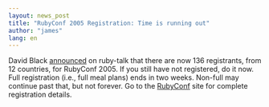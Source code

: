 ```yaml
---
layout: news_post
title: "RubyConf 2005 Registration: Time is running out"
author: "james"
lang: en
---
```


David Black [announced][1] on ruby-talk that there are now 136
registrants, from 12 countries, for RubyConf 2005. If you still have not
registered, do it now. Full registration (i.e., full meal plans) ends in
two weeks. Non-full may continue past that, but not forever. Go to the
[RubyConf][2] site for complete registration details.



[1]: https://blade.ruby-lang.org/ruby-talk/154337
[2]: http://www.rubyconf.org
